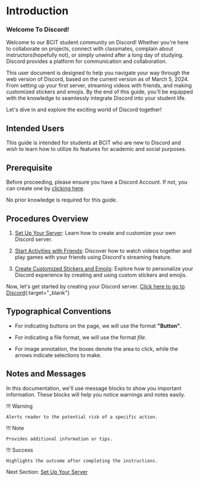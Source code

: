 # Introduction

### Welcome To Discord!

Welcome to our BCIT student community on Discord!
Whether you're here to collaborate on projects, connect with classmates, complain about instructors(hopefully not), or
simply unwind after a long day of studying.
Discord provides a platform for communication and collaboration.

This user document is designed to help you navigate your way through the web version of Discord,
based on the current version as of March 5, 2024.
From setting up your first server, streaming videos with friends, and making customized stickers and emojis.
By the end of this guide, you'll be equipped with the knowledge to seamlessly integrate Discord into your student life.

Let's dive in and explore the exciting world of Discord together!

## Intended Users

This guide is intended for students at BCIT who are new to Discord
and wish to learn how to utilize its features for academic and social purposes.

## Prerequisite

Before proceeding, please ensure you have a Discord Account. 
If not, you can create one by [clicking here](https://discord.com/register).

No prior knowledge is required for this guide.

## Procedures Overview

1. [Set Up Your Server](instructionSet1.md): Learn how to create and
   customize your own Discord server.

2. [Start Activities with Friends](instructionSet2.md): Discover how
   to watch videos together and play games with your friends
   using Discord's streaming feature.

3. [Create Customized Stickers and Emojis](instructionSet3.md):
   Explore how to personalize your Discord experience by creating and using custom stickers and emojis.

Now, let's get started by creating your Discord server.
[Click here to go to Discord](https://discord.com/channels/@me){:target="_blank"}

## Typographical Conventions

* For indicating buttons on the page, we will use the format **"Button"**.

* For indicating a file format, we will use the format _file_.

* For image annotation, the boxes denote the area to click, while the arrows indicate selections to make.

## Notes and Messages

In this documentation, we'll use message blocks to show you important information.
These blocks will help you notice warnings and notes easily.

!!! Warning

    Alerts reader to the potential risk of a specific action.

!!! Note

    Provides additional information or tips.

!!! Success

    Highlights the outcome after completing the instructions.

Next Section: [Set Up Your Server](instructionSet1.md)